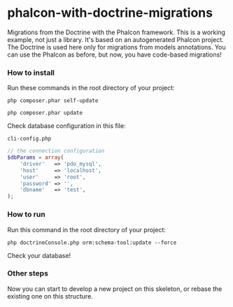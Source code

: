 # phalcon-with-doctrine-migrations
Migrations from the Doctrine with the Phalcon framework.
This is a working example, not just a library. It's based on an autogenerated Phalcon project.
The Doctrine is used here only for migrations from models annotations.
You can use the Phalcon as before, but now, you have code-based migrations!


### How to install

Run these commands in the root directory of your project:

```
php composer.phar self-update
```

```
php composer.phar update
```

Check database configuration in this file:
```
cli-config.php
```


```php
// the connection configuration
$dbParams = array(
    'driver'   => 'pdo_mysql',
    'host'     => 'localhost',
    'user'     => 'root',
    'password' => '',
    'dbname'   => 'test',
);
```


### How to run

Run this command in the root directory of your project:

```
php doctrineConsole.php orm:schema-tool:update --force
```

Check your database!

### Other steps
Now you can start to develop a new project on this skeleton, or rebase the existing one on this structure.